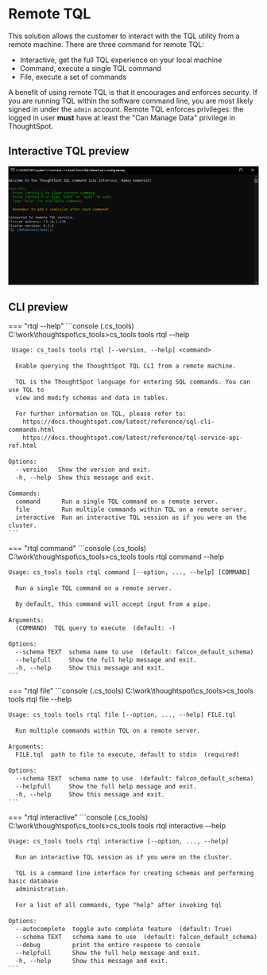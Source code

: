 # Remote TQL

This solution allows the customer to interact with the TQL utility from a remote
machine. There are three command for remote TQL:

 - Interactive, get the full TQL experience on your local machine
 - Command, execute a single TQL command
 - File, execute a set of commands

A benefit of using remote TQL is that it encourages and enforces security. If you are
running TQL within the software command line, you are most likely signed in under the
`admin` account. Remote TQL enforces privileges: the logged in user __must__ have at
least the "Can Manage Data" privilege in ThoughtSpot.

## Interactive TQL preview

![interactive-rtql](./interactive_rtql.png)

## CLI preview

=== "rtql --help"
    ```console
    (.cs_tools) C:\work\thoughtspot\cs_tools>cs_tools tools rtql --help

     Usage: cs_tools tools rtql [--version, --help] <command>

      Enable querying the ThoughtSpot TQL CLI from a remote machine.

      TQL is the ThoughtSpot language for entering SQL commands. You can use TQL to
      view and modify schemas and data in tables.

      For further information on TQL, please refer to:
        https://docs.thoughtspot.com/latest/reference/sql-cli-commands.html
        https://docs.thoughtspot.com/latest/reference/tql-service-api-ref.html

    Options:
      --version   Show the version and exit.
      -h, --help  Show this message and exit.

    Commands:
      command      Run a single TQL command on a remote server.
      file         Run multiple commands within TQL on a remote server.
      interactive  Run an interactive TQL session as if you were on the cluster.
    ```

=== "rtql command"
    ```console
    (.cs_tools) C:\work\thoughtspot\cs_tools>cs_tools tools rtql command --help

    Usage: cs_tools tools rtql command [--option, ..., --help] [COMMAND]

      Run a single TQL command on a remote server.

      By default, this command will accept input from a pipe.

    Arguments:
      (COMMAND)  TQL query to execute  (default: -)

    Options:
      --schema TEXT  schema name to use  (default: falcon_default_schema)
      --helpfull     Show the full help message and exit.
      -h, --help     Show this message and exit.
    ```

=== "rtql file"
    ```console
    (.cs_tools) C:\work\thoughtspot\cs_tools>cs_tools tools rtql file --help

    Usage: cs_tools tools rtql file [--option, ..., --help] FILE.tql

      Run multiple commands within TQL on a remote server.

    Arguments:
      FILE.tql  path to file to execute, default to stdin  (required)

    Options:
      --schema TEXT  schema name to use  (default: falcon_default_schema)
      --helpfull     Show the full help message and exit.
      -h, --help     Show this message and exit.
    ```

=== "rtql interactive"
    ```console
    (.cs_tools) C:\work\thoughtspot\cs_tools>cs_tools tools rtql interactive --help

    Usage: cs_tools tools rtql interactive [--option, ..., --help]

      Run an interactive TQL session as if you were on the cluster.

      TQL is a command line interface for creating schemas and performing basic database
      administration.

      For a list of all commands, type "help" after invoking tql

    Options:
      --autocomplete  toggle auto complete feature  (default: True)
      --schema TEXT   schema name to use  (default: falcon_default_schema)
      --debug         print the entire response to console
      --helpfull      Show the full help message and exit.
      -h, --help      Show this message and exit.
    ```
